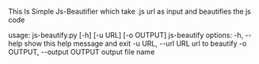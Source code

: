 This Is Simple Js-Beautifier which take .js url as input and beautifies the js code

                                                                           
usage: js-beautify.py [-h] [-u URL] [-o OUTPUT]
js-beautify
options:
  -h, --help            show this help message and exit
  -u URL, --url URL     url to beautify
  -o OUTPUT, --output OUTPUT
                        output file name
